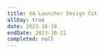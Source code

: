 ```yaml
---
title: XA Launcher Design Cut
allDay: true
date: 2023-10-18
endDate: 2023-10-21
completed: null
---
```

